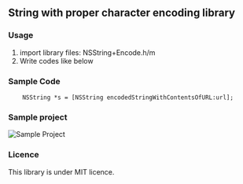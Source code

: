 ## String with proper character encoding library

### Usage

1. import library files: NSString+Encode.h/m
2. Write codes like below

### Sample Code

        NSString *s = [NSString encodedStringWithContentsOfURL:url];

### Sample project

![Sample Project](http://farm8.staticflickr.com/7135/7690127566_f9d85d3181_o.png)

### Licence

This library is under MIT licence.